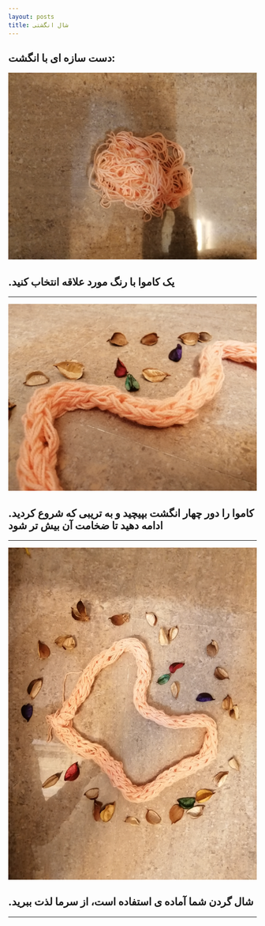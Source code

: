 ```yaml
---
layout: posts
title: شال انگشتی
---
```



## دست سازه ای با انگشت:
![alt_text](../assets/images/r.jpg "DIY")
## .یک کاموا با رنگ مورد علاقه انتخاب کنید
---
![alt_text](../assets/images/s.jpg "DIY")
## .کاموا را دور چهار انگشت بپیچید و به تریبی که شروع کردید ادامه دهید تا ضخامت آن بیش تر شود
---
![alt_text](../assets/images/c.jpg "DIY")
## .شال گردن شما آماده ی استفاده است، از سرما لذت ببرید

---

